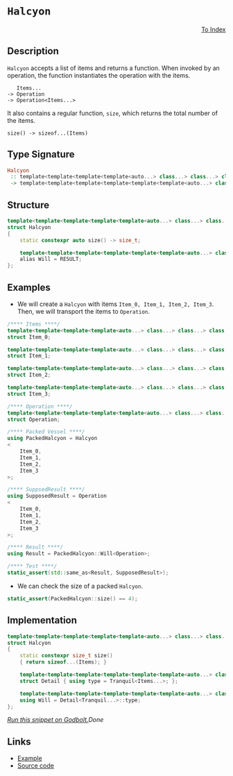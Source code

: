 <!-- Copyright 2024 Feng Mofan
SPDX-License-Identifier: Apache-2.0 -->

# `Halcyon`

<p style='text-align: right;'><a href="../utilities.md#halcyon">To Index</a></p>

## Description

`Halcyon` accepts a list of items and returns a function.
When invoked by an operation, the function instantiates the operation with the items.

<pre><code>   Items...
-> Operation
-> Operation&lt;Items...&gt;</code></pre>

It also contains a regular function, `size`, which returns the total number of the items.

<pre><code>size() -> sizeof...(Items)</code></pre>

## Type Signature

```Haskell
Halcyon
 :: template<template<template<template<auto...> class...> class...> class...> class...
 -> template<template<template<template<template<template<auto...> class...> class...> class...> class...> class...>
```

## Structure

```C++
template<template<template<template<template<auto...> class...> class...> class...> class...>
struct Halcyon
{
    static constexpr auto size() -> size_t;

    template<template<template<template<template<template<auto...> class...> class...> class...> class...> class>
    alias Will = RESULT;
};
```

## Examples

- We will create a `Halcyon` with items `Item_0, Item_1, Item_2, Item_3`.
Then, we will transport the items to `Operation`.

```C++
/**** Items ****/
template<template<template<template<auto...> class...> class...> class...>
struct Item_0;

template<template<template<template<auto...> class...> class...> class...>
struct Item_1;

template<template<template<template<auto...> class...> class...> class...>
struct Item_2;

template<template<template<template<auto...> class...> class...> class...>
struct Item_3;

/**** Operation ****/
template<template<template<template<template<auto...> class...> class...> class...> class...>
struct Operation;

/**** Packed Vessel ****/
using PackedHalcyon = Halcyon
<
    Item_0, 
    Item_1, 
    Item_2, 
    Item_3
>;

/**** SuppsedResult ****/
using SupposedResult = Operation
<
    Item_0, 
    Item_1, 
    Item_2, 
    Item_3
>;

/**** Result ****/
using Result = PackedHalcyon::Will<Operation>;

/**** Test ****/
static_assert(std::same_as<Result, SupposedResult>);
```

- We can check the size of a packed `Halcyon`.

```C++
static_assert(PackedHalcyon::size() == 4);
```

## Implementation

```C++
template<template<template<template<template<auto...> class...> class...> class...> class...Items>
struct Halcyon
{
    static constexpr size_t size()
    { return sizeof...(Items); }

    template<template<template<template<template<template<auto...> class...> class...> class...> class...> class Tranquil>
    struct Detail { using type = Tranquil<Items...>; };

    template<template<template<template<template<template<auto...> class...> class...> class...> class...> class...Tranquil>
    using Will = Detail<Tranquil...>::type;
};
```

[*Run this snippet on Godbolt.*](https://godbolt.org/#z:OYLghAFBqd5QCxAYwPYBMCmBRdBLAF1QCcAaPECAMzwBtMA7AQwFtMQByARg9KtQYEAysib0QXACx8BBAKoBnTAAUAHpwAMvAFYTStJg1DIApACYAQuYukl9ZATwDKjdAGFUtAK4sGISQDMpK4AMngMmAByPgBGmMQgAOwArKQADqgKhE4MHt6%2B/kEZWY4CYRHRLHEJKbaY9qUMQgRMxAR5Pn6BdQ05za0E5VGx8UmpCi1tHQXdEwNDldVjAJS2qF7EyOwcAPQAVAeHR8cnezsmGgCC%2B4cA1AAimGmujMh4mAq3R%2BdXN6f/xx%2BlwuwLMAXCyG8WFuJgCbmQE3QWCosOwIJBfwBWIOQMxtwAkiw0vQ2IImI0vodcdiaWd0VcCJgiQZGbC3IzmeTMGyOcSuTymXzWXDeSzuXCmF4iAA6WWo26QpgKBSy6XyxXK1XqgyauUBbAKnUq2X4jkKVEgibELwOW4ACTEyAAngJ0YkrFdbl7bnNHMgFQIJphVGliD68AAvTAAfQI4ajEGWIO9MPdt2ImAIGwY8cwqCoqogpqZCiTAQsqfu9MuKdF/JFgrFAs5wvZjfrbZb4s7Qu7kpleoNGuNav1hqVI%2B1E61Y%2BHM6HRtuABViIYAI5eOgWz3eq02uOPFp0VMVrxZIy3AhO54wgL3Zerhgbrdw4ssSf62EVkyJKvl6u1u2rZ1sBQHdiB4Fgc2vZsv2qDzuOuqjgu06DohH4oUhU5ISu66brQ241t6Z7hMAtwAOp0LQt73oeTAvm4uFPvh84gCAV7PF%2Bbp/h6wK/LSWLUncABieDEBMtzYKorDEpglI4hiAkAkC6JghCUJyWyaAMFsaQEOan5XIpdxvp83wghB0FNg2XZWR2cEIXOaFOch6HzpaBDWrab7RhoXFGQyUE2TBwXWT2YUOc5RqOdFUWochHleXGPlcP5fGXJZoUdpl4X2VK8FxVhs6xa5LmEXu3kctGZhpRZQW5aBtlZa2kWlSV2EYW5g6JfuBJVQEtX8XcADyzyrhS5mBU1DWQdNOU5a1HUxfFS2FRhPW2qN8Tkjkg3XEctzKEwyAANaYOgtwAGofHY8l0lcJEXkdp3nQ6tDOgINH2o6LoMOicLJt6PkaKQMI7l6KWg4DENVWYUPg31TLRgNRmfv%2BAX7XcQheGkaRKOgABKHxeLQcaTZcj1kdjuOZOdRMKCTcawveW3jbtqNuNDiMsL58NETDSNcHzKY%2BXDYP89zyP/Wi6PpXi9OM3dQKU7cCuk19z1negb0fX4ICUbQBFwqzO2umjvHGQcy4fGTVIeTtyDRhO8QEBAiJsQorAxkqbJqwQoPU8UdPE6TqJlhbQ1KacQlW0ImDaRdUkyfQSuW1HgLVr6eCO87bQQJrr0/c4IBZAmyw0cztySOHHCrLQnDJLwfgcFopCoJwnOWNYPrrJsmlgjwpAEJoterCdIDJJI0oaAAHGYZgAJwL1wySzzPXCJIk0j1xwki8CwEgaCDzet%2B3HC8AoIAg8PLe16QcCwDAiAgOsBBpFK5CUGgRJ0PEkRe5wVQM8ABsABaYBkhbjAGQP6KQ0ozC8HOoQEgeB0B6H4IIEQYh2BSBkIIRQKh1C31ILoIWAB3VcaROA8Drg3JuI826cGGlKd%2BcZ8y3CAWAiBUCYG3DgWYW4EAPA/3oGGcwAQuDLF4DfLQqwIBIG/mkX%2BZAKAQEUcokAwApBwxoKTeIl8IAxAYTEcIrQnTUN4CY5gxAnTDRiNoeON9B7f1JAQYaDBaDmOIVgGIXhgBuDELQS%2B3BeBYBYIYYA4hvFiUcXgAAbh8BhwZ45Sm2IPcIjId6t1oHgGIq4bEeCwAwzyeAD4hNIAk4gMRaaPHCUYHJRgR6rCoAYYAChLrvDIVtZug8MHCFEOIXBfSCFqAYaQ/QESUDWGsPoXJl9ICrFQHpHIwTQGImZqYLulgzCn0qcQVBiSFk9Fic4CArhph%2BCFqEcIwwqijCFsUbIAgLl6EeY0BYIwEhCzsCcpokx2ieE6HoH5Dg%2Bj/I%2BXcr5th/kvO%2BeCm5ix7mrAUL3LYEhaEcEbqQE%2BvAz4cJAeAyB0DYFTwERAXAyCxEDykUPJpqwECYCYFgBIiZSDj0CNKBeAQt4aEkGYSQwCj7JGAQvfQnA96kAPhI6UwCuDAJngvdewDJ4ry5cA7FDCz4XyvrS2%2Bcin7yJfiwj%2Bqj1GiP/mwTgrQWBxMSKApg44LxcAXtKLg09EH4CIPstBQs%2BlYMGdIYZShRnEN0HDChTAqEhIxVinFjCODMLflKW47DOGEsdWRZ1rrp6COEUo0RMIwRmBpTIu%2BhqzXxE/mo1AIjRiKiMM6rgINdGMnEpQIxxCrFmIsaQLtNi7EOIcD2lxjA3EeK8a3HxfiAmG2CYPMJESomTpiaChJwTW7JOQKkntGT6gMJyXksxhTtitxKWUwelTqlKFqYu0iTS%2BCtPaZ07pPa/UDJwYG2QIyiGtzDRMxpmyrCWFmTEeZrKlmNFWesu8gHrA7NxXsg5YHkX1F%2BS4Bg7hAUFCuRhiFSwHmZCebkLDlz0iEfeQiz5wLUOgoEP0KYJHqO9Do/CioVG4UDFhdC%2BYlHIXorWBsNFkixWYvocQvFabuH1szS6t1GhBEUq9YWiRJa6WkAZUy0YrKd4SqlS63lKQF6bwCHygVkghZxq1bYHVpb9XwENa/VhVaK3EAtdsa13D3xxP9HErNYoJgespag9Bsh/UfrwfIYNP6dAgCCBGqNNCROxs1Uw41bCqAcM8wobztxfMuv83GIRNb83xGUwEVTer74KOK8o5zNXREgG87jaMeXowFejKoCBfA6CtoMR21ufavGD0GwOxxw6a2uPcZ4hhU7/GBLnaEpki6T2hJXY4NdSTVApMZDuwQe7iEHvyU6Y9xT9nnt4JempS36l3sqy0pgbSOmYC6c8HpvA33YIkJ%2B/BUWxmxf/cYaZwGD3IbbsswMnAdju1g9s3Z8RvWHNZSCxo6HMP5FI9ctjfGCMlByFxt5OQ8P3OObRv5nHGPfJo40ejgxeP4e4wx9HwLWO3Pw8i1FOCY1idPpwTLkCvM%2Bb81yCS5LPUkGU5I6RamNPMsoBi3TIBF7SgCAEZIq9zNHxV4keVGrxOcG1dfNT7Lkico3okI%2BM9JDLy4HPMw6qd4BG57i/XurZEYoQbrnn59XejwqfonI/ggA%3D%3D%3D)$Done$

## Links

- [Example](../../code/facilities/utilities/halcyon/implementation.hpp)
- [Source code](../../../conceptrodon/halcyon.hpp)
